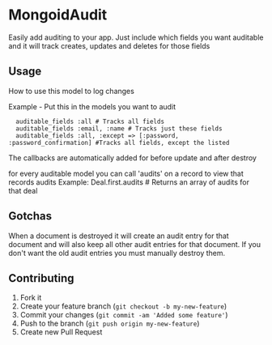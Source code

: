 # MongoidAudit

Easily add auditing to your app. Just include which fields you want auditable and it will track creates, updates and deletes for those fields


## Usage

How to use this model to log changes

Example - Put this in the models you want to audit

      auditable_fields :all # Tracks all fields
      auditable_fields :email, :name # Tracks just these fields
      auditable_fields :all, :except => [:password, :password_confirmation] #Tracks all fields, except the listed

The callbacks are automatically added for before update and after destroy


for every auditable model you can call 'audits' on a record to view that records audits
Example: 
      Deal.first.audits # Returns an array of audits for that deal
      
      
## Gotchas

When a document is destroyed it will create an audit entry for that document and will also keep all other audit entries
for that document. If you don't want the old audit entries you must manually destroy them.


## Contributing

1. Fork it
2. Create your feature branch (`git checkout -b my-new-feature`)
3. Commit your changes (`git commit -am 'Added some feature'`)
4. Push to the branch (`git push origin my-new-feature`)
5. Create new Pull Request

